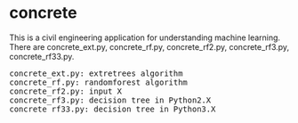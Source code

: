 # concrete
This is a civil engineering application for understanding machine learning.
There are concrete_ext.py, concrete_rf.py, concrete_rf2.py, concrete_rf3.py, concrete_rf33.py.
<pre>
concrete_ext.py: extretrees algorithm
concrete_rf.py: randomforest algorithm
concrete_rf2.py: input X
concrete_rf3.py: decision tree in Python2.X
concrete_rf33.py: decision tree in Python3.X
</pre>
